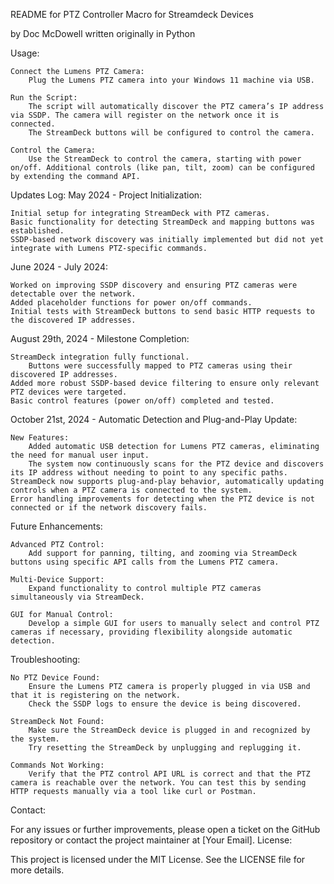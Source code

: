 README for PTZ Controller Macro for Streamdeck Devices

by Doc McDowell
written originally in Python

Usage:

    Connect the Lumens PTZ Camera:
        Plug the Lumens PTZ camera into your Windows 11 machine via USB.

    Run the Script:
        The script will automatically discover the PTZ camera’s IP address via SSDP. The camera will register on the network once it is connected.
        The StreamDeck buttons will be configured to control the camera.

    Control the Camera:
        Use the StreamDeck to control the camera, starting with power on/off. Additional controls (like pan, tilt, zoom) can be configured by extending the command API.

Updates Log:
May 2024 - Project Initialization:

    Initial setup for integrating StreamDeck with PTZ cameras.
    Basic functionality for detecting StreamDeck and mapping buttons was established.
    SSDP-based network discovery was initially implemented but did not yet integrate with Lumens PTZ-specific commands.

June 2024 - July 2024:

    Worked on improving SSDP discovery and ensuring PTZ cameras were detectable over the network.
    Added placeholder functions for power on/off commands.
    Initial tests with StreamDeck buttons to send basic HTTP requests to the discovered IP addresses.

August 29th, 2024 - Milestone Completion:

    StreamDeck integration fully functional.
        Buttons were successfully mapped to PTZ cameras using their discovered IP addresses.
    Added more robust SSDP-based device filtering to ensure only relevant PTZ devices were targeted.
    Basic control features (power on/off) completed and tested.

October 21st, 2024 - Automatic Detection and Plug-and-Play Update:

    New Features:
        Added automatic USB detection for Lumens PTZ cameras, eliminating the need for manual user input.
        The system now continuously scans for the PTZ device and discovers its IP address without needing to point to any specific paths.
    StreamDeck now supports plug-and-play behavior, automatically updating controls when a PTZ camera is connected to the system.
    Error handling improvements for detecting when the PTZ device is not connected or if the network discovery fails.

Future Enhancements:

    Advanced PTZ Control:
        Add support for panning, tilting, and zooming via StreamDeck buttons using specific API calls from the Lumens PTZ camera.

    Multi-Device Support:
        Expand functionality to control multiple PTZ cameras simultaneously via StreamDeck.

    GUI for Manual Control:
        Develop a simple GUI for users to manually select and control PTZ cameras if necessary, providing flexibility alongside automatic detection.

Troubleshooting:

    No PTZ Device Found:
        Ensure the Lumens PTZ camera is properly plugged in via USB and that it is registering on the network.
        Check the SSDP logs to ensure the device is being discovered.

    StreamDeck Not Found:
        Make sure the StreamDeck device is plugged in and recognized by the system.
        Try resetting the StreamDeck by unplugging and replugging it.

    Commands Not Working:
        Verify that the PTZ control API URL is correct and that the PTZ camera is reachable over the network. You can test this by sending HTTP requests manually via a tool like curl or Postman.

Contact:

For any issues or further improvements, please open a ticket on the GitHub repository or contact the project maintainer at [Your Email].
License:

This project is licensed under the MIT License. See the LICENSE file for more details.
